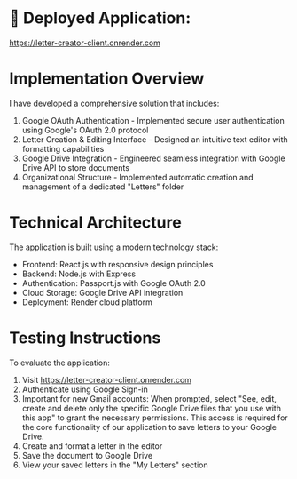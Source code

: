 # 🔗 Deployed Application:
https://letter-creator-client.onrender.com


# Implementation Overview

I have developed a comprehensive solution that includes:

1. Google OAuth Authentication - Implemented secure user authentication using Google's OAuth 2.0 protocol
2. Letter Creation & Editing Interface - Designed an intuitive text editor with formatting capabilities
3. Google Drive Integration - Engineered seamless integration with Google Drive API to store documents
4. Organizational Structure - Implemented automatic creation and management of a dedicated "Letters" folder


# Technical Architecture

The application is built using a modern technology stack:

* Frontend: React.js with responsive design principles
* Backend: Node.js with Express
* Authentication: Passport.js with Google OAuth 2.0
* Cloud Storage: Google Drive API integration
* Deployment: Render cloud platform


# Testing Instructions

To evaluate the application:

1. Visit https://letter-creator-client.onrender.com
2. Authenticate using Google Sign-in
3. Important for new Gmail accounts: When prompted, select "See, edit, create and delete only the specific Google Drive files that you use with this app" to grant the necessary permissions. This access is required for the core functionality of our application to save letters to your Google Drive.
4. Create and format a letter in the editor
5. Save the document to Google Drive
6. View your saved letters in the "My Letters" section
